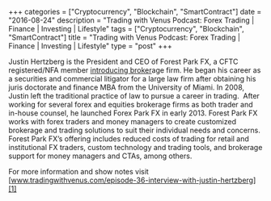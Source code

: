 +++
categories = ["Cryptocurrency", "Blockchain", "SmartContract"]
date = "2016-08-24"
description = "Trading with Venus Podcast: Forex Trading | Finance | Investing | Lifestyle"
tags = ["Cryptocurrency", "Blockchain", "SmartContract"]
title = "Trading with Venus Podcast: Forex Trading | Finance | Investing | Lifestyle"
type = "post"
+++

Justin Hertzberg is the President and CEO of Forest Park FX, a CFTC
registered/NFA member [introducing broker](https://www.fintechee.com/services/introducing-broker/)age firm. He began his career as
a securities and commercial litigator for a large law firm after
obtaining his juris doctorate and finance MBA from the University of
Miami. In 2008, Justin left the traditional practice of law to pursue a
career in trading.  After working for several forex and equities
brokerage firms as both trader and in-house counsel, he launched Forex
Park FX in early 2013. Forest Park FX works with forex traders and money
managers to create customized brokerage and trading solutions to suit
their individual needs and concerns.  Forest Park FX’s offering includes
reduced costs of trading for retail and institutional FX traders, custom
technology and trading tools, and brokerage support for money managers
and CTAs, among others.

For more information and show notes visit
[www.tradingwithvenus.com/episode-36-interview-with-justin-hertzberg][1]

   [1]: http://www.tradingwithvenus.com/episode-36-interview-with-justin-hertzberg